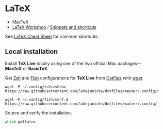 # LaTeX

- [MacTeX](https://tug.org/mactex/)
- [LaTeX Workshop](https://github.com/James-Yu/LaTeX-Workshop) / [Snippets and shortcuts](https://github.com/James-Yu/LaTeX-Workshop/wiki/Snippets)

See [LaTeX Cheat Sheet](LaTeX%20Cheat%20Sheet.pdf) for common shortcuts.
## Local installation

Install **TeX Live** locally using one of the two official Mac packages—**MacTeX** or **BasicTeX**.

Get [Zsh](Zsh.md) and [Fish](Fish.md) configurations for **TeX Live** from [Dotfiles](Dotfiles.md) with [wget](wget.md).

```shell
wget -P ~/.config/zsh/zshenv https://raw.githubusercontent.com/lukejanicke/dotfiles/master/.config/zsh/zshenv/tex.zsh
```

```shell
wget -P ~/.config/fish/conf.d https://raw.githubusercontent.com/lukejanicke/dotfiles/master/.config/fish/conf.d/tex.fish
```

Source and verify the installation.

```zsh
which pdflatex
```
